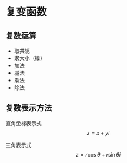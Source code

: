 # 复变函数

## 复数运算

+ 取共轭
+ 求大小（模）
+ 加法
+ 减法
+ 乘法
+ 除法

## 复数表示方法

直角坐标表示式
$$ z=x+yi$$

三角表示式
$$ z=r\cos\theta+r\sin\theta i $$

